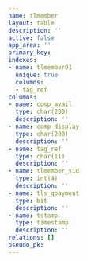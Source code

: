 ```yaml
---
name: tlmember
layout: table
description: ''
active: false
app_area: ''
primary_key: 
indexes:
- name: tlmember01
  unique: true
  columns:
  - tag_ref
columns:
- name: comp_avail
  type: char(200)
  description: ''
- name: comp_display
  type: char(200)
  description: ''
- name: tag_ref
  type: char(11)
  description: ''
- name: tlmember_sid
  type: int(4)
  description: ''
- name: tls_qpayment
  type: bit
  description: ''
- name: tstamp
  type: timestamp
  description: ''
relations: []
pseudo_pk: 
---
```



